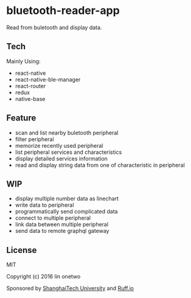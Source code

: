 # bluetooth-reader-app

Read from buletooth and display data.

## Tech

Mainly Using:

- react-native
- react-native-ble-manager
- react-router
- redux
- native-base

## Feature

- scan and list nearby buletooth peripheral
- filter peripheral
- memorize recently used peripheral
- list peripheral services and characteristics
- display detailed services information
- read and display string data from one of characteristic in peripheral

## WIP

- display multiple number data as linechart
- write data to peripheral
- programmatically send complicated data
- connect to multiple peripheral
- link data between multiple peripheral
- send data to remote graphql gateway

## License

MIT

Copyright (c) 2016 lin onetwo

Sponsored by [ShanghaiTech University](http://www.shanghaitech.edu.cn/eng/) and [Ruff.io](https://ruff.io/)
